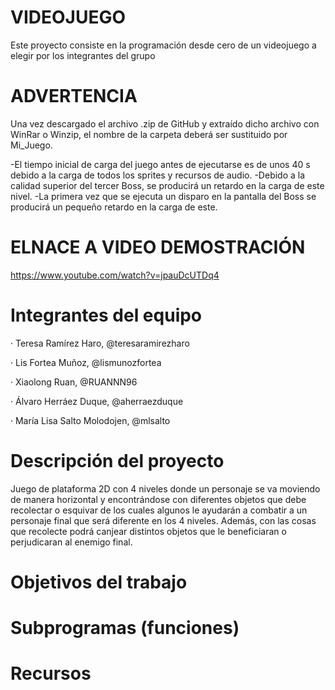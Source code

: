 # VIDEOJUEGO
Este proyecto consiste en la programación desde cero de un videojuego a elegir por los integrantes del grupo
# ADVERTENCIA
Una vez descargado el archivo .zip de GitHub y extraído dicho archivo con WinRar o Winzip, el nombre de la carpeta deberá ser sustituido por Mi_Juego.

-El tiempo inicial de carga del juego antes de ejecutarse es de unos 40 s debido a la carga de todos los sprites y recursos de audio.
-Debido a la calidad superior del tercer Boss, se producirá un retardo en la carga de este nivel.
-La primera vez que se ejecuta un disparo en la pantalla del Boss se producirá un pequeño retardo en la carga de este.

# ELNACE A VIDEO DEMOSTRACIÓN 
https://www.youtube.com/watch?v=jpauDcUTDq4

# Integrantes del equipo
· Teresa Ramírez Haro, @teresaramirezharo

· Lis Fortea Muñoz, @lismunozfortea

· Xiaolong Ruan, @RUANNN96

· Álvaro Herráez Duque, @aherraezduque

· María Lisa Salto Molodojen, @mlsalto

# Descripción del proyecto
Juego de plataforma 2D con 4 niveles donde un personaje se va moviendo de manera horizontal y encontrándose con diferentes objetos que debe recolectar o esquivar de los cuales algunos le ayudarán a combatir a un personaje final que será diferente en los 4 niveles. Además, con las cosas que recolecte podrá canjear distintos objetos que le beneficiaran o perjudicaran al enemigo final.

# Objetivos del trabajo
# Subprogramas (funciones)
# Recursos
